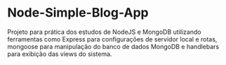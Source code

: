 # Node-Simple-Blog-App
Projeto para prática dos estudos de NodeJS e MongoDB utilizando ferramentas como Express para configurações de servidor local e rotas, mongoose para manipulação do banco de dados MongoDB e handlebars para exibição das views do sistema.
